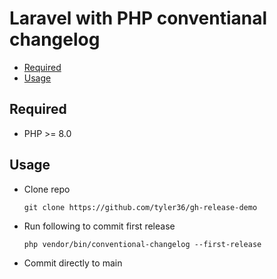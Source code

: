 # Laravel with PHP conventianal changelog <!-- omit in toc -->

- [Required](#required)
- [Usage](#usage)

## Required

- PHP >= 8.0

## Usage

- Clone repo

    ```shell
    git clone https://github.com/tyler36/gh-release-demo
    ```

- Run following to commit first release

    ```shell
    php vendor/bin/conventional-changelog --first-release
    ```

- Commit directly to main
